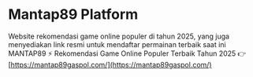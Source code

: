 # Mantap89 Platform

Website rekomendasi game online populer di tahun 2025, yang juga menyediakan link resmi untuk mendaftar permainan terbaik saat ini MANTAP89 ⚡ Rekomendasi Game Online Populer Terbaik Tahun 2025 👉 [https://mantap89gaspol.com/](https://mantap89gaspol.com/)
